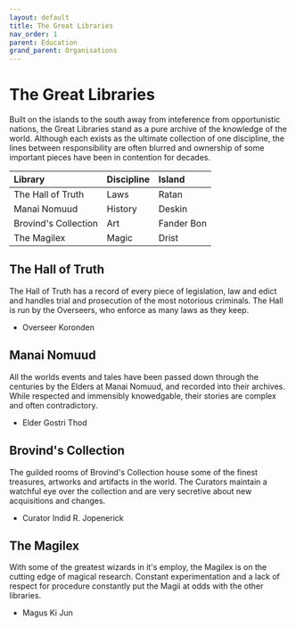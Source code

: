 ```yaml
---
layout: default
title: The Great Libraries
nav_order: 1
parent: Education
grand_parent: Organisations
---
```


# The Great Libraries

Built on the islands to the south away from inteference from opportunistic nations, the Great Libraries stand as a pure archive of the knowledge of the world. Although each exists as the ultimate collection of one discipline, the lines between responsibility are often blurred and ownership of some important pieces have been in contention for decades.

| Library | Discipline | Island |
|:-|:-|:-|
| The Hall of Truth | Laws | Ratan |
| Manai Nomuud | History | Deskin |
| Brovind's Collection | Art | Fander Bon |
| The Magilex | Magic | Drist |

## The Hall of Truth

The Hall of Truth has a record of every piece of legislation, law and edict and handles trial and prosecution of the most notorious criminals. The Hall is run by the Overseers, who enforce as many laws as they keep.
* Overseer Koronden

## Manai Nomuud

All the worlds events and tales have been passed down through the centuries by the Elders at Manai Nomuud, and recorded into their archives. While respected and immensibly knowedgable, their stories are complex and often contradictory.
* Elder Gostri Thod

## Brovind's Collection

The guilded rooms of Brovind's Collection house some of the finest treasures, artworks and artifacts in the world. The Curators maintain a watchful eye over the collection and are very secretive about new acquisitions and changes.
* Curator Indid R. Jopenerick

## The Magilex

With some of the greatest wizards in it's employ, the Magilex is on the cutting edge of magical research. Constant experimentation and a lack of respect for procedure constantly put the Magii at odds with the other libraries.
* Magus Ki Jun